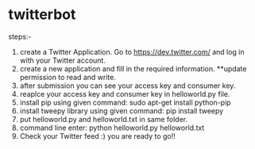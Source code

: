twitterbot
==========
steps:-
1. create a Twitter Application. Go to https://dev.twitter.com/ and log in with your Twitter account.
2. create a new application and fill in the required information.
		**update permission to read and write.
3. after submission you can see your access key and consumer key.
4. reaplce your access key and consumer key in helloworld.py file.
5. install pip using given command:
		sudo apt-get install python-pip
6. install tweepy library using given command: 
		pip install tweepy  
7. put helloworld.py and helloworld.txt in same folder.
8. command line enter:
		python helloworld.py helloworld.txt
9. Check your Twitter feed :)
	you are ready to go!!
